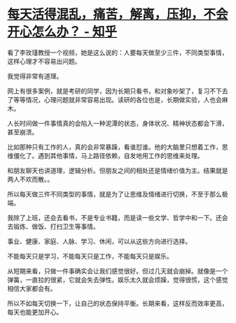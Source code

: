 # [每天活得混乱，痛苦，解离，压抑，不会开心怎么办？ - 知乎](https://www.zhihu.com/question/497546122/answer/2233978175)

看了李玫瑾教授一个视频，她是这么说的：人要每天做至少三件，不同类型事情，这样心理才不容易出问题。

我觉得非常有道理。

网上有很多案例，就是考研的同学，因为长期只看书，和对象吵架了，复习不下去了等等情况，心理问题就非常容易出现。读研的各位也是，长期做实验，人也会麻木。

人长时间做一件事情真的会陷入一种泥潭的状态，身体状况、精神状态都会下滑，甚至崩溃。

比如那种只有工作的人，真的会非常暴躁，看谁怼谁。他的大脑里只想着工作，思维僵化了。遇到其他事情，马上路径依赖，自发地用工作的思维来处理。

和朋友聊天也讲道理，逻辑分析。但朋友之间的相处还是情绪价值为主。结果就是两人不欢而散。。

所以每天做三件不同类型的事情，就是为了让思维及情绪进行切换，不至于那么极端。

我除了上班，还会去看书，不是专业书籍，而是读一些文学、哲学中和一下。还会去锻炼、做饭、打扫卫生等事情。

事业、健康、家庭、人脉、学习、休闲，可以从这些方向进行选择。

不能每天只是学习，不能每天只是工作，不能每天只是娱乐。

从短期来看，只做一件事确实会让我们感觉很好。但过几天就会崩掉。就像是一个弹簧，一直拉的很紧，它就会失去弹性。娱乐太久就会烦躁，觉得很慌，这个感觉相信大家都会有。

所以不如每天切换一下，让自己的状态保持平衡。长期来看，这样反而效率更高，每天也能更加开心。
